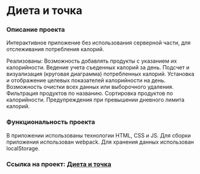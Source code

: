# **Диета и точка**

### Описание проекта
Интерактивное приложение без использования серверной части, для отслеживания потребления калорий.

Реализованы:
Возможность добавлять продукты с указанием их калорийности.
Ведение учета съеденных калорий за день.
Подсчет и визуализация (круговая диаграмма) потребленных калорий.
Установка и отображение целевых показателей калорийности на день.
Возможность очистки всех данных или выборочного удаления.
Фильтрация продуктов по названию.
Сортировка продуктов по калорийности.
Предупреждения при превышении дневного лимита калорий.

### Функциональность проекта
В приложении использованы технологии HTML, CSS и JS. Для сборки приложения использован webpack. Для хранения данных использован localStorage.

### Ссылка на проект: [Диета и точка](https://evgeniastep8.github.io/dieta-i-tochka/)
